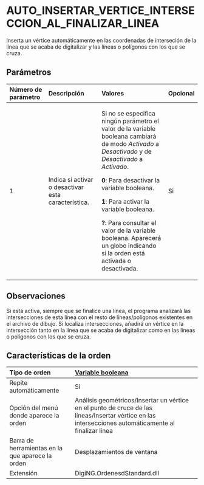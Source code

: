 # AUTO\_INSERTAR\_VERTICE\_INTERSECCION\_AL\_FINALIZAR\_LINEA

Inserta un vértice automáticamente en las coordenadas de interseción de la línea que se acaba de digitalizar y las líneas o polígonos con los que se cruza.

## Parámetros

<table>
  <thead>
    <tr>
      <th style="text-align:left">N&#xFA;mero de par&#xE1;metro</th>
      <th style="text-align:left">Descripci&#xF3;n</th>
      <th style="text-align:left">Valores</th>
      <th style="text-align:left">Opcional</th>
    </tr>
  </thead>
  <tbody>
    <tr>
      <td style="text-align:left">1</td>
      <td style="text-align:left">Indica si activar o desactivar esta caracter&#xED;stica.</td>
      <td style="text-align:left">
        <p>Si no se especifica ning&#xFA;n par&#xE1;metro el valor de la variable
          booleana cambiar&#xE1; de modo <em>Activado</em> a <em>Desactivado</em> y de <em>Desactivado</em> a <em>Activado</em>.</p>
        <p><b>0</b>: Para desactivar la variable booleana.</p>
        <p><b>1</b>: Para activar la variable booleana.</p>
        <p><b>?</b>: Para consultar el valor de la variable booleana. Aparecer&#xE1;
          un globo indicando si la orden est&#xE1; activada o desactivada.</p>
      </td>
      <td style="text-align:left">Si</td>
    </tr>
  </tbody>
</table>

## Observaciones

Si está activa, siempre que se finalice una línea, el programa analizará las intersecciones de esta línea con el resto de líneas/polígonos existentes en el archivo de dibujo. Si localiza intersecciones, añadirá un vértice en la intersección tanto en la línea que se acaba de digitalizar como en las líneas o polígonos con los que se cruza.

## Características de la orden

| Tipo de orden | [Variable booleana]() |
| :--- | :--- |
| Repite automáticamente | Si |
| Opción del menú donde aparece la orden | Análisis geométricos/Insertar un vértice en el punto de cruce de las líneas/Insertar vértice en las intersecciones automáticamente al finalizar línea |
| Barra de herramientas en la que aparece la orden | Desplazamientos de ventana |
| Extensión | DigiNG.OrdenesdStandard.dll |

